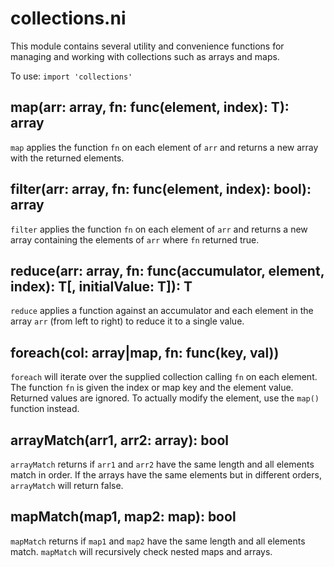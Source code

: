# collections.ni

This module contains several utility and convenience functions for managing and
working with collections such as arrays and maps.

To use: `import 'collections'`

## map(arr: array, fn: func(element, index): T): array

`map` applies the function `fn` on each element of `arr` and returns a new array
with the returned elements.

## filter(arr: array, fn: func(element, index): bool): array

`filter` applies the function `fn` on each element of `arr` and returns a new array
containing the elements of `arr` where `fn` returned true.

## reduce(arr: array, fn: func(accumulator, element, index): T[, initialValue: T]): T

`reduce` applies a function against an accumulator and each element in the array
`arr` (from left to right) to reduce it to a single value.

## foreach(col: array|map, fn: func(key, val))

`foreach` will iterate over the supplied collection calling `fn` on each element.
The function `fn` is given the index or map key and the element value. Returned
values are ignored. To actually modify the element, use the `map()` function
instead.

## arrayMatch(arr1, arr2: array): bool

`arrayMatch` returns if `arr1` and `arr2` have the same length and all elements match
in order. If the arrays have the same elements but in different orders, `arrayMatch`
will return false.

## mapMatch(map1, map2: map): bool

`mapMatch` returns if `map1` and `map2` have the same length and all elements match.
`mapMatch` will recursively check nested maps and arrays.
